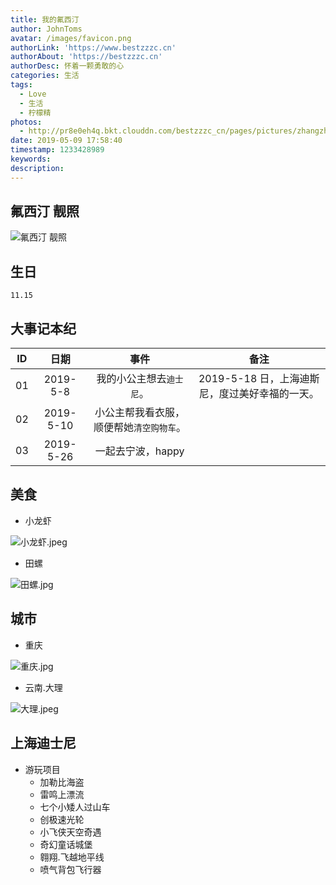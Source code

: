 ```yaml
---
title: 我的氟西汀
author: JohnToms
avatar: /images/favicon.png
authorLink: 'https://www.bestzzzc.cn'
authorAbout: 'https://bestzzzc.cn'
authorDesc: 怀着一颗勇敢的心
categories: 生活
tags:
  - Love
  - 生活
  - 柠檬精
photos:
  - http://pr8e0eh4q.bkt.clouddn.com/bestzzzc_cn/pages/pictures/zhangzhenzhen.JPEG
date: 2019-05-09 17:58:40
timestamp: 1233428989
keywords:
description:
---
```


## 氟西汀 靓照
![氟西汀 靓照](http://pr8e0eh4q.bkt.clouddn.com/bestzzzc_cn/pages/pictures/zhangzhenzhen.JPEG)
## 生日
```
11.15
```

## 大事记本纪
|ID|日期|事件|备注|
|:---:|:---:|:---:|:---:|
|01|2019-5-8|我的小公主想去`迪士尼`。|2019-5-18 日，上海迪斯尼，度过美好幸福的一天。|
|02|2019-5-10|小公主帮我看衣服，顺便帮她`清空购物车`。||
|03|2019-5-26|一起去宁波，happy||
## 美食
- 小龙虾 

![小龙虾.jpeg](http://pr8e0eh4q.bkt.clouddn.com/bestzzzc_cn/pages/pictures/%E5%B0%8F%E9%BE%99%E8%99%BE.jpeg)

- 田螺

![田螺.jpg](http://pr8e0eh4q.bkt.clouddn.com/bestzzzc_cn/pages/pictures/%E7%94%B0%E8%9E%BA.jpg)

## 城市
- 重庆

![重庆.jpg](http://pr8e0eh4q.bkt.clouddn.com/bestzzzc_cn/pages/pictures/%E9%87%8D%E5%BA%86.jpg)
- 云南.大理

![大理.jpeg](http://pr8e0eh4q.bkt.clouddn.com/bestzzzc_cn/pages/pictures/%E5%A4%A7%E7%90%86.jpeg)

## 上海迪士尼
- 游玩项目
  *   加勒比海盗
  *   雷鸣上漂流
  *   七个小矮人过山车
  *   创极速光轮
  *   小飞侠天空奇遇
  *   奇幻童话城堡
  *   翱翔.飞越地平线
  *   喷气背包飞行器

